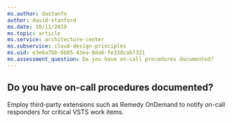 ```yaml
---
ms.author: dastanfo
author: david-stanford
ms.date: 10/11/2019
ms.topic: article
ms.service: architecture-center
ms.subservice: cloud-design-principles
ms.uid: e3e6a7bb-6b05-43ea-8da6-fe33dcab7321
ms.assessment_question: Do you have on-call procedures documented?
---
```

## Do you have on-call procedures documented?

Employ third-party extensions such as Remedy OnDemand to notify on-call responders for critical VSTS work items.
